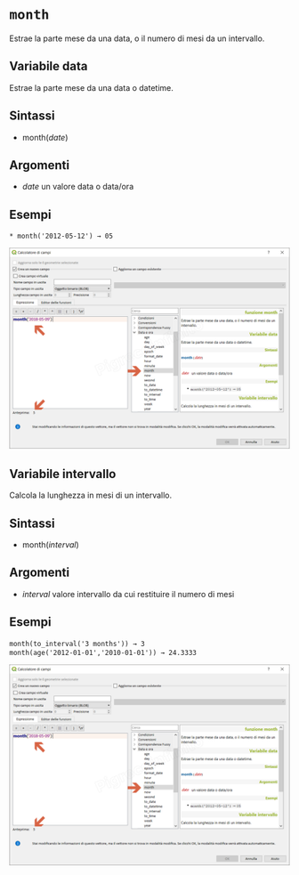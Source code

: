 # `month`

Estrae la parte mese da una data, o il numero di mesi da un intervallo.

## Variabile data

Estrae la parte mese da una data o datetime.

## Sintassi

* month(_date_)

## Argomenti

* _date_ un valore data o data/ora

## Esempi
```
* month('2012-05-12') → 05
```

![](/img/data_e_ora/month1.png)

## Variabile intervallo

Calcola la lunghezza in mesi di un intervallo.

## Sintassi

* month(_interval_)

## Argomenti

* _interval_ valore intervallo da cui restituire il numero di mesi

## Esempi
```
month(to_interval('3 months')) → 3
month(age('2012-01-01','2010-01-01')) → 24.3333
```

![](/img/data_e_ora/month1.png)